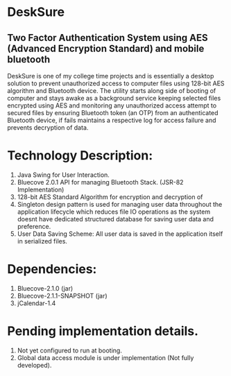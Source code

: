 # DeskSure
Two Factor Authentication System using AES (Advanced Encryption Standard) and mobile bluetooth
------------------------------------------------------------------------------------------------
DeskSure is one of my college time projects and is essentially a desktop solution to prevent unauthorized access to computer 
files using 128-bit AES algorithm and Bluetooth device. The utility starts along side of booting of computer and stays awake
as a background service keeping selected files encrypted using AES and monitoring any unauthorized access attempt to secured
files by ensuring Bluetooth token (an OTP) from an authenticated Bluetooth device, if fails maintains a respective log for 
access failure and prevents decryption of data.

# Technology Description:
1. Java Swing for User Interaction.
2. Bluecove 2.0.1 API for managing Bluetooth Stack. (JSR-82 Implementation)
3. 128-bit AES Standard Algorithm for encryption and decryption of 
4. Singleton design pattern is used for managing user data throughout the application lifecycle which reduces file IO 
    operations as the system doesnt have dedicated structured database for saving user data and preference.
5. User Data Saving Scheme: All user data is saved in the application itself in serialized files.

# Dependencies:
1. Bluecove-2.1.0 (jar)
2. Bluecove-2.1.1-SNAPSHOT (jar)
3. jCalendar-1.4

# Pending implementation details.
1. Not yet configured to run at booting.
2. Global data access module is under implementation (Not fully developed).
